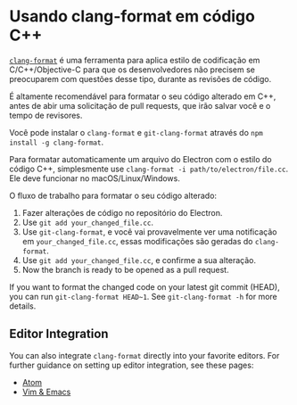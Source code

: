 # Usando clang-format em código C++

[`clang-format`](http://clang.llvm.org/docs/ClangFormat.html) é uma ferramenta para aplica estilo de codificação em C/C++/Objective-C para que os desenvolvedores não precisem se preocuparem com questões desse tipo, durante as revisões de código.

É altamente recomendável para formatar o seu código alterado em C++, antes de abir uma solicitação de pull requests, que irão salvar você e o tempo de revisores.

Você pode instalar o `clang-format` e `git-clang-format` através do `npm install -g clang-format`.

Para formatar automaticamente um arquivo do Electron com o estilo do código C++, simplesmente use `clang-format -i path/to/electron/file.cc`. Ele deve funcionar no macOS/Linux/Windows.

O fluxo de trabalho para formatar o seu código alterado:

1. Fazer alterações de código no repositório do Electron.
2. Use `git add your_changed_file.cc`.
3. Use `git-clang-format`, e você vai provavelmente ver uma notificação em `your_changed_file.cc`, essas modificações são geradas do `clang-format`.
4. Use `git add your_changed_file.cc`, e confirme a sua alteração.
5. Now the branch is ready to be opened as a pull request.

If you want to format the changed code on your latest git commit (HEAD), you can run `git-clang-format HEAD~1`. See `git-clang-format -h` for more details.

## Editor Integration

You can also integrate `clang-format` directly into your favorite editors. For further guidance on setting up editor integration, see these pages:

- [Atom](https://atom.io/packages/clang-format)
- [Vim & Emacs](http://clang.llvm.org/docs/ClangFormat.html#vim-integration)